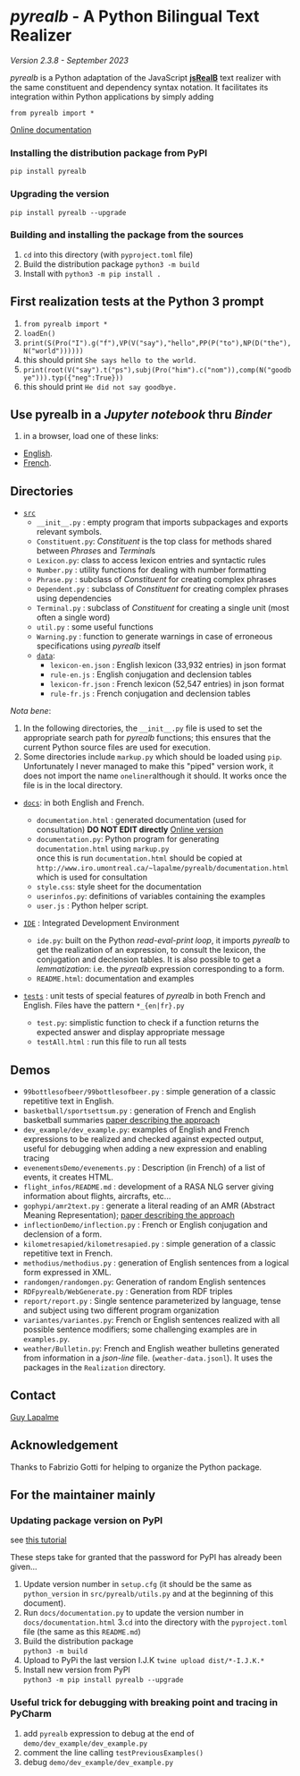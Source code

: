 # *pyrealb* - A Python Bilingual Text Realizer

*Version 2.3.8 - September 2023*

*pyrealb* is a Python adaptation of the JavaScript [**jsRealB**](http://rali.iro.umontreal.ca/jsRealB) 
text realizer with the same constituent and dependency syntax notation. 
It facilitates its integration within Python applications by simply adding

	from pyrealb import *

[Online documentation](http://www.iro.umontreal.ca/~lapalme/pyrealb/documentation.html?lang=en)

### Installing the distribution package from PyPI

    pip install pyrealb

### Upgrading the version 

    pip install pyrealb --upgrade

### Building and installing the package from the sources

1. `cd` into this directory (with `pyproject.toml` file) 
2. Build the distribution package `python3 -m build`
3. Install with `python3 -m pip install .`

## First realization tests at the Python 3 prompt

1. `from pyrealb import *`
2. `loadEn()` 
3. `print(S(Pro("I").g("f"),VP(V("say"),"hello",PP(P("to"),NP(D("the"),N("world"))))))`
4. this should print `She says hello to the world.`
5. `print(root(V("say").t("ps"),subj(Pro("him").c("nom")),comp(N("goodbye"))).typ({"neg":True}))`
6. this should print `He did not say goodbye.`

## Use pyrealb in a _Jupyter notebook_ thru _Binder_

1. in a browser, load one of these links:
  * [English](https://mybinder.org/v2/gh/lapalme/pyrealb-jupyter/HEAD?labpath=pyrealb-en.ipynb). 
  * [French](https://mybinder.org/v2/gh/lapalme/pyrealb-jupyter/HEAD?labpath=pyrealb-fr.ipynb). 

## Directories

* [`src`](./src)
    * `__init__.py` : empty program that imports subpackages and exports relevant symbols. 
    * `Constituent.py`: *Constituent* is the top class for methods shared between *Phrase*s and *Terminal*s 
    * `Lexicon.py`: class to access lexicon entries and syntactic rules
    * `Number.py` : utility functions for dealing with number formatting
    * `Phrase.py` : subclass of *Constituent* for creating complex phrases
    * `Dependent.py` : subclass of *Constituent* for creating complex phrases using dependencies
    * `Terminal.py` : subclass of *Constituent* for creating a single unit (most often a single word)
    * `util.py`  : some useful functions
    * `Warning.py` : function to generate warnings in case of erroneous specifications using *pyrealb* itself
    * [`data`](./src/pyrealb/data):
        * `lexicon-en.json` : English lexicon (33,932 entries) in json format
        * `rule-en.js` : English conjugation and declension tables
        * `lexicon-fr.json` : French lexicon (52,547 entries) in json format
        * `rule-fr.js` : French conjugation and declension tables 

_Nota bene_:
1. In the following directories, the `__init__.py` file is used to set the appropriate search path for  *pyrealb* functions; this ensures that the current Python source files are used for execution. 
2. Some directories include `markup.py` which should be loaded using `pip`. Unfortunately I never managed to make this "piped" version work, it does not import the name `oneliner`although it should. It works once the file is in the local directory.

* [`docs`](./docs): in both English and French. 
    * `documentation.html` : generated documentation (used for consultation) **DO NOT EDIT directly**  [Online version](http://www.iro.umontreal.ca/~lapalme/pyrealb/documentation.html?lang=en)
    * `documentation.py`: Python program for generating `documentation.html` using `markup.py`  
          once this is run `documentation.html` should be copied at `http://www.iro.umontreal.ca/~lapalme/pyrealb/documentation.html` which is used for consultation 
    * `style.css`: style sheet for the documentation
    * `userinfos.py`: definitions of variables containing the examples
    * `user.js`  : Python helper script.
    
* [`IDE`](./IDE) : Integrated Development Environment 
    * `ide.py`: built on the Python *read-eval-print loop*, it imports *pyrealb* to get the realization of an expression, to consult the lexicon, the conjugation and declension tables. It is also possible to get a *lemmatization*: i.e. the *pyrealb* expression corresponding to a form.
    * `README.html`: documentation and examples

* [`tests`](./tests) : unit tests of special features of *pyrealb* in both French and English. Files have the pattern `*_{en|fr}.py`
    * `test.py`: simplistic function to check if a function returns the expected answer and display appropriate message
    * `testAll.html` : run this file to run all tests

## Demos

* `99bottlesofbeer/99bottlesofbeer.py` : simple generation of a classic repetitive text in English.
* `basketball/sportsettsum.py` : generation of French and English basketball summaries [paper describing the approach](demos/basketball/docs/SportSettSum.md)
* `dev_example/dev_example.py`: examples of English and French expressions to be realized and checked against expected output,  
useful for debugging when adding a new expression and enabling tracing
* `evenementsDemo/evenements.py` : Description (in French) of a list of events, it creates HTML.
* `flight_infos/README.md` : development of a RASA NLG server giving information about flights, aircrafts, etc...
* `gophypi/amr2text.py` : generate a literal reading of an AMR (Abstract Meaning Representation);
                          [paper describing the approach](gophypi/Doc/GoPhiPy.pdf) 
* `inflectionDemo/inflection.py` : French or English conjugation and declension of a form.
* `kilometresapied/kilometresapied.py` : simple generation of a classic repetitive text in French.
* `methodius/methodius.py` : generation of English sentences from a logical form expressed in XML.
* `randomgen/randomgen.py`: Generation of random English sentences
* `RDFpyrealb/WebGenerate.py` : Generation from RDF triples
* `report/report.py` : Single sentence parameterized by language, tense and subject using two different program organization
* `variantes/variantes.py`: French or English sentences realized with all possible sentence modifiers; some challenging examples are in `examples.py`.
* `weather/Bulletin.py`: French and English weather bulletins generated from information in a *json-line* file. (`weather-data.jsonl`). It uses the packages in the `Realization` directory.

## Contact
[Guy Lapalme](http://rali.iro.umontreal.ca/lapalme)

## Acknowledgement
Thanks to Fabrizio Gotti for helping to organize the Python package.

## For the maintainer mainly
### Updating package version on PyPI 

see [this tutorial](https://packaging.python.org/en/latest/tutorials/packaging-projects/)

These steps take for granted that the password for PyPI has already been given...

1. Update version number in `setup.cfg` (it should be the same as `python_version` in `src/pyrealb/utils.py` and at 
   the beginning of this document). 
2. Run `docs/documentation.py` to update the version number in `docs/documentation.html`
3.`cd` into the directory with the `pyproject.toml` file (the same as this `README.md`)
4. Build the distribution package  
       `python3 -m build`
5. Upload to PyPi the last version I.J.K
      `twine upload dist/*-I.J.K.*`
6. Install new version from PyPI  
    `python3 -m pip install pyrealb --upgrade`

### Useful trick for debugging with breaking point and tracing in PyCharm
1. add `pyrealb` expression to debug at the end of `demo/dev_example/dev_example.py`
2. comment the line calling `testPreviousExamples()`
3. debug `demo/dev_example/dev_example.py`